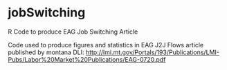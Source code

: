 # jobSwitching
R Code to produce EAG Job Switching Article

Code used to produce figures and statistics in EAG J2J Flows article published by montana DLI:
http://lmi.mt.gov/Portals/193/Publications/LMI-Pubs/Labor%20Market%20Publications/EAG-0720.pdf
